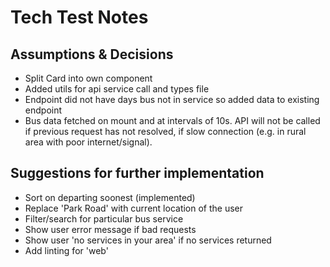 # Tech Test Notes

## Assumptions & Decisions

- Split Card into own component
- Added utils for api service call and types file
- Endpoint did not have days bus not in service so added data to existing endpoint
- Bus data fetched on mount and at intervals of 10s. API will not be called if previous request has not resolved, if slow connection (e.g. in rural area with poor internet/signal).

## Suggestions for further implementation

- Sort on departing soonest (implemented)
- Replace 'Park Road' with current location of the user
- Filter/search for particular bus service
- Show user error message if bad requests
- Show user 'no services in your area' if no services returned
- Add linting for 'web'
